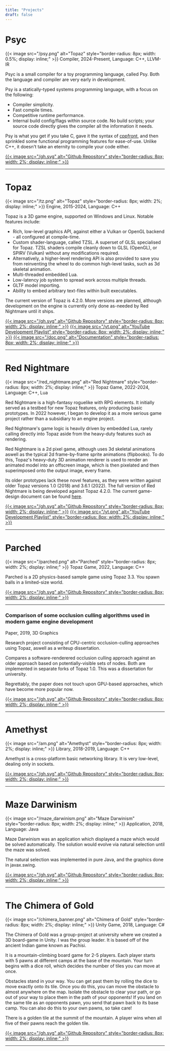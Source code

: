 ```yaml
---
title: "Projects"
draft: false
---
```


# Psyc
{{< image src="/psy.png" alt="Topaz" style="border-radius: 8px; width: 0.5%; display: inline;" >}}
Compiler, 2024-Present, Language: C++, LLVM-IR

Psyc is a small compiler for a toy programming language, called Psy. Both the language and compiler are very early in development.

Psy is a statically-typed systems programming language, with a focus on the following:
- Compiler simplicity.
- Fast compile times.
- Competitive runtime performance.
- Internal build config/flags within source code. No build scripts; your source code directly gives the compiler all the information it needs.

Psy is what you get if you take C, gave it the syntax of [cppfront](https://github.com/hsutter/cppfront), and then sprinkled some functional programming features for ease-of-use. Unlike C++, it doesn't take an eternity to compile your code either.

[{{< image src="/gh.svg" alt="Github Repository" style="border-radius: 8px; width: 2%; display: inline;" >}}](https://github.com/Harrand/psyc)

---

# Topaz
{{< image src="/tz.png" alt="Topaz" style="border-radius: 8px; width: 2%; display: inline;" >}}
Engine, 2015-2024, Language: C++

Topaz is a 3D game engine, supported on Windows and Linux. Notable features include:
- Rich, low-level graphics API, against either a Vulkan or OpenGL backend - all configured at compile-time.
- Custom shader-language, called TZSL. A superset of GLSL specialised for Topaz. TZSL shaders compile cleanly down to GLSL (OpenGL), or SPIRV (Vulkan) without any modifications required.
- Alternatively, a higher-level rendering API is also provided to save you from reinventing the wheel to do common high-level tasks, such as 3d skeletal animation.
- Multi-threaded embedded Lua.
- Low-latency job system to spread work across multiple threads.
- GLTF model importing.
- Ability to embed arbitrary text-files within built executables.

The current version of Topaz is 4.2.0. More versions are planned, although development on the engine is currently only done as-needed by Red Nightmare until it ships.

[{{< image src="/gh.svg" alt="Github Repository" style="border-radius: 8px; width: 2%; display: inline;" >}}](https://github.com/Harrand/Topaz)
[{{< image src="/yt.png" alt="YouTube Development Playlist" style="border-radius: 8px; width: 2%; display: inline;" >}}](https://www.youtube.com/playlist?list=PL6PSLdrGGe8I67_i6mNk8IUmOsP85Vhll)
[{{< image src="/doc.png" alt="Documentation" style="border-radius: 8px; width: 2%; display: inline;" >}}](/Topaz/)

---

# Red Nightmare
{{< image src="/red_nightmare.png" alt="Red Nightmare" style="border-radius: 8px; width: 2%; display: inline;" >}}
Topaz Game, 2022-2024, Language: C++, Lua

Red Nightmare is a high-fantasy roguelike with RPG elements. It initially served as a testbed for new Topaz features, only producing basic prototypes. In 2022 however, I began to develop it as a more serious game project rather than a subsidiary to an engine project.

Red Nightmare's game logic is heavily driven by embedded Lua, rarely calling directly into Topaz aside from the heavy-duty features such as rendering.

Red Nightmare is a 2d pixel game, although uses 3d skeletal animations aswell as the typical 2d frame-by-frame sprite animations (flipbooks). To do this, Topaz's heavy-duty 3D animation renderer is used to render an animated model into an offscreen image, which is then pixelated and then superimposed onto the output image, every frame.

Its older prototypes lack these novel features, as they were written against older Topaz versions 1.0 (2018) and 3.6.1 (2022). The full version of Red Nightmare is being developed against Topaz 4.2.0. The current game-design document can be found [here](https://github.com/harrand/Red-Nightmare/blob/master/GDD.pdf).

[{{< image src="/gh.svg" alt="Github Repository" style="border-radius: 8px; width: 2%; display: inline;" >}}](https://github.com/Harrand/Red-Nightmare)
[{{< image src="/yt.png" alt="YouTube Development Playlist" style="border-radius: 8px; width: 2%; display: inline;" >}}](https://youtube.com/playlist?list=PL6PSLdrGGe8JU5bsKL4Kohhi7e5aFSzTu)

---

# Parched
{{< image src="/parched.png" alt="Parched" style="border-radius: 8px; width: 2%; display: inline;" >}}
Topaz Game, 2022, Language: C++

Parched is a 2D physics-based sample game using Topaz 3.3. You spawn balls in a limited-size world.

[{{< image src="/gh.svg" alt="Github Repository" style="border-radius: 8px; width: 2%; display: inline;" >}}](https://github.com/Harrand/Parched)

---

### Comparison of some occlusion culling algorithms used in modern game engine development
Paper, 2019, 3D Graphics

Research project consisting of CPU-centric occlusion-culling approaches using Topaz, aswell as a writeup dissertation.

Compares a software-renderered occlusion culling approach against an older approach based on potentially-visible sets of nodes. Both are implemented in separate forks of Topaz 1.0. This was a dissertation for university.

Regrettably, the paper does not touch upon GPU-based approaches, which have become more popular now.

[{{< image src="/gh.svg" alt="Github Repository" style="border-radius: 8px; width: 2%; display: inline;" >}}](https://github.com/Harrand/Dissertation)

---


# Amethyst
{{< image src="/am.png" alt="Amethyst" style="border-radius: 8px; width: 2%; display: inline;" >}}
Library, 2018-2019, Language: C++

Amethyst is a cross-platform basic networking library. It is very low-level, dealing only in sockets.

[{{< image src="/gh.svg" alt="Github Repository" style="border-radius: 8px; width: 2%; display: inline;" >}}](https://github.com/Harrand/Amethyst)

---

# Maze Darwinism
{{< image src="/maze_darwinism.png" alt="Maze Darwinism" style="border-radius: 8px; width: 2%; display: inline;" >}}
Application, 2018, Language: Java

Maze Darwinism was an application which displayed a maze which would be solved automatically. The solution would evolve via natural selection until the maze was solved.

The natural selection was implemented in pure Java, and the graphics done in javax.swing.

[{{< image src="/gh.svg" alt="Github Repository" style="border-radius: 8px; width: 2%; display: inline;" >}}](https://github.com/Harrand/Maze-Darwinism)

---

# The Chimera of Gold
{{< image src="/chimera_banner.png" alt="Chimera of Gold" style="border-radius: 8px; width: 2%; display: inline;" >}}
Unity Game, 2018, Language: C#

The Chimera of Gold was a group-project at university where we created a 3D board-game in Unity. I was the group leader. It is based off of the ancient Indian game known as Pachisi.

It is a mountain-climbing board game for 2-5 players. Each player starts with 5 pawns at different camps at the base of the mountain. Your turn begins with a dice roll, which decides the number of tiles you can move at once.

Obstacles stand in your way. You can get past them by rolling the dice to move exactly onto its tile. Once you do this, you can move the obstacle to almost anywhere on the map. Isolate the obstacle to clear your path, or go out of your way to place them in the path of your opponents! If you land on the same tile as an opponents pawn, you send that pawn back to its base camp. You can also do this to your own pawns, so take care!

There is a golden tile at the summit of the mountain. A player wins when all five of their pawns reach the golden tile.

[{{< image src="/gh.svg" alt="Github Repository" style="border-radius: 8px; width: 2%; display: inline;" >}}](https://github.com/Harrand/The_Chimera_of_Gold)

---

